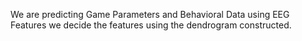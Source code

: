 We are predicting Game Parameters and Behavioral Data using EEG Features we decide the features using the dendrogram constructed.
